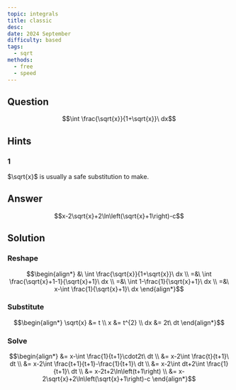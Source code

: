 ```yaml
---
topic: integrals
title: classic
desc: 
date: 2024 September
difficulty: based
tags:
  - sqrt
methods:
  - free
  - speed
---
```



## Question
```math
\int \frac{\sqrt{x}}{1+\sqrt{x}}\ dx
```


## Hints

### 1
$\sqrt{x}$ is usually a safe substitution to make.


## Answer
```math
x-2\sqrt{x}+2\ln\left(\sqrt{x}+1\right)-c
```


## Solution

### Reshape
```math
\begin{align*}
  &\ \int \frac{\sqrt{x}}{1+\sqrt{x}}\ dx
  \\ =&\ \int \frac{\sqrt{x}+1-1}{\sqrt{x}+1}\ dx
  \\ =&\ \int 1-\frac{1}{\sqrt{x}+1}\ dx
  \\ =&\ x-\int \frac{1}{\sqrt{x}+1}\ dx
\end{align*}
```

### Substitute
```math
\begin{align*}
  \sqrt{x} &= t
  \\ x &= t^{2}
  \\ dx &= 2t\ dt
\end{align*}
```

### Solve
```math
\begin{align*}
  &= x-\int \frac{1}{t+1}\cdot2t\ dt
  \\ &= x-2\int \frac{t}{t+1}\ dt
  \\ &= x-2\int \frac{t+1}{t+1}-\frac{1}{t+1}\ dt
  \\ &= x-2\int dt+2\int \frac{1}{t+1}\ dt
  \\ &= x-2t+2\ln\left(t+1\right)
  \\ &= x-2\sqrt{x}+2\ln\left(\sqrt{x}+1\right)-c
\end{align*}
```
